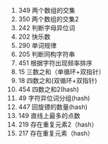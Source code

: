 1. 349 两个数组的交集
2. 350 两个数组的交集2
3. 242 判断字母异位词
4. 202 快乐数
5. 290 单词规律
6. 205 判断同构字符串
7. 451 根据字符出现频率排序
8. 15 三数之和（单循环+双指针）
9. 18 四数之和(双循环+双指针)
10. 454 四数之和2(hash)
11. 49 字符异位词分组(hash)
12. 447 回旋镖的数量(hash)
13. 149 直线上最多的点数
14. 219 存在重复元素2（hash）
15. 217 存在重复元素（hash）



